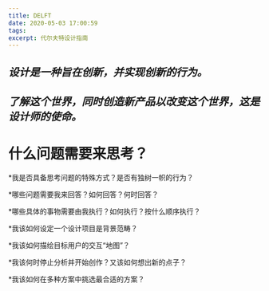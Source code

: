 ```yaml
---
title: DELFT
date: 2020-05-03 17:00:59
tags:
excerpt: 代尔夫特设计指南
---
```

## *设计是一种旨在创新，并实现创新的行为。*

## *了解这个世界，同时创造新产品以改变这个世界，这是设计师的使命。*



# 什么问题需要来思考？

*我是否具备思考问题的特殊方式？是否有独树一帜的行为？

*哪些问题需要我来回答？如何回答？何时回答？

*哪些具体的事物需要由我执行？如何执行？按什么顺序执行？

*我该如何设定一个设计项目是背景范畴？

*我该如何描绘目标用户的交互“地图”？

*我该何时停止分析并开始创作？又该如何想出新的点子？

*我该如何在多种方案中挑选最合适的方案？
